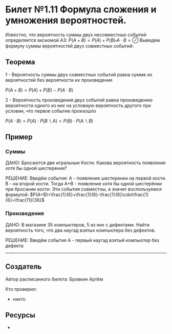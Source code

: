 # Билет №1.11 Формула сложения и умножения вероятностей.

Известно, что вероятность суммы двух несовместных событий определяется аксиомой АЗ: $P(A+B) = P(A)+P(B)\centerdot  A \cdot B = \oslash$ Выведем формулу суммы вероятностей двух совместных событий:

## Теорема

1 - Вероятность суммы двух совместных событий равна сумме их вероятностей без вероятности их произведения

$P (A + B) = P(A) + P(B) - P(A \cdot B)$

2 - Вероятность произведения двух событий равна произведению вероятности одного из них на условную вероятность другого при условии, что первое событие произошло

$P(A \cdot B)=P(A) \cdot P(B \backslash A)=P(B) \cdot P(A \backslash B)$

## Пример

### Суммы

ДАНО: Бросаются две игральные Кости. Какова вероятность появления хотя бы одной шестеренки?

РЕШЕНИЕ: Введём события: 
 А - появление шестеренки на первой кости. 
 B - на второй кости. Тогда A+B - появление хотя бы одной шестерёнки при бросании кости. Эти события совместны, а значит воспользуемся формулой:
$P(A+B)=\frac{1}{6}+\frac{1}{6}-\frac{1}{6}\cdot\frac{1}{6}=\frac{11}{36}$

### Произведения

ДАНО: В магазине 35 компьютеров, 5 из них с дефектами. Найти вероятность того, что два наугад взятых компьютера без дефектов.

РЕШЕНИЕ: Введём события A - первый наугад взятый компьютер без дефекта

---
## Создатель

Автор расписанного билета: Бровкин Артём

Кто проверил:
- никто

## Ресурсы
- 
